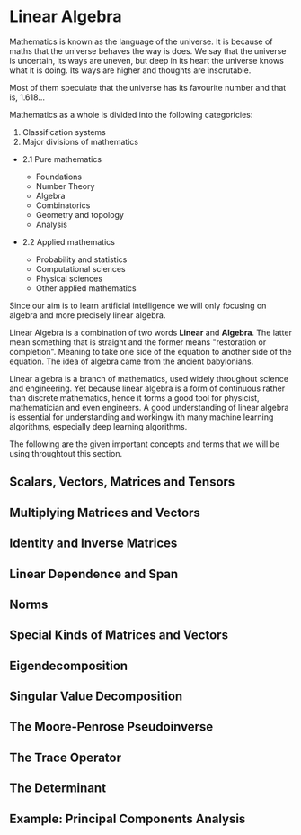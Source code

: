 # Linear Algebra

Mathematics is known as the language of the universe. It is because of maths that the universe behaves the way is does. We say that the universe is uncertain, its ways are uneven, but deep in its heart the universe knows what it is doing. Its ways are higher and thoughts are inscrutable. 

Most of them speculate that the universe has its favourite number and that is, 1.618... 

Mathematics as a whole is divided into the following categoricies: 

1.	Classification systems
2.	Major divisions of mathematics
- 2.1	Pure mathematics
  -	Foundations
  -	Number Theory
  -	Algebra
  -	Combinatorics
  -	Geometry and topology
  -	Analysis

 - 2.2	Applied mathematics
    - Probability and statistics
    - Computational sciences
    - Physical sciences
    - Other applied mathematics

Since our aim is to learn artificial intelligence we will only focusing on algebra and more precisely linear algebra.

Linear Algebra is a combination of two words **Linear** and **Algebra**. The latter mean something that is straight and the former means "restoration or completion". Meaning to take one side of the equation to another side of the equation. The idea of algebra came from the ancient babylonians. 

Linear algebra is a branch of mathematics, used widely throughout science and engineering. Yet because linear algebra is a form of continuous rather than discrete mathematics, hence it forms a good tool for physicist, mathematician and even engineers. A good understanding of linear algebra is essential for understanding and workingw ith many machine learning algorithms, especially deep learning algorithms. 

The following are the given important concepts and terms that we will be using throughtout this section. 


## Scalars, Vectors, Matrices and Tensors

## Multiplying Matrices and Vectors

## Identity and Inverse Matrices

## Linear Dependence and Span

## Norms

## Special Kinds of Matrices and Vectors

## Eigendecomposition

## Singular Value Decomposition

## The Moore-Penrose Pseudoinverse

## The Trace Operator

## The Determinant

## Example: Principal Components Analysis
